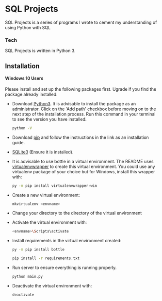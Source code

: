 # SQL Projects

SQL Projects is a series of programs I wrote to cement my understanding of using Python with SQL


### Tech

SQL Projects is written in Python 3.  
  
## Installation  
  
#### Windows 10 Users

Please install and set up the following packages first. Ugrade if you find the package already installed:  
* Download [Python3](https://www.python.org/downloads/). It is advisable to install the package as an administrator. Click on the 'Add path' checkbox before moving on to the next step of the installation process. Run this command in your terminal to see the version you have installed.  
  ```sh
  python -V
  ```  
* Download [pip](https://pip.pypa.io/en/latest/installing) and follow the instructions in the link as an installation guide.  
* [SQLite3](https://sqlitebrowser.org/) (Ensure it is installed).
* It is advisable to use bottle in a virtual environment. The README uses [virtualenvwrapper](https://virtualenvwrapper.readthedocs.io/en/latest/install.html#basic-installation) to create this virtual environment. You could use any virtualenv package of your choice but for Windows, install this wrapper with:
  ```sh 
  py -m pip install virtualenvwrapper-win 
  ```
  
* Create a new virtual environment:
  ```sh
  mkvirtualenv <envname>
  ```
* Change your directory to the directory of the virtual environment

* Activate the virtual environment with:
  ```sh
  <envname>\Scripts\activate
  ```
* Install requirements in the virtual environment created:
  ```sh
  py -m pip install bottle 
  ```
  ```sh
  pip install -r requirements.txt
  ```
* Run server to ensure everything is running properly.
  ```sh
  python main.py
  ```
* Deactivate the virtual environment with:
  ```sh
  deactivate
  ```
